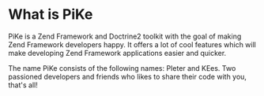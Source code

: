 # What is PiKe #

PiKe is a Zend Framework and Doctrine2 toolkit with the goal of making Zend Framework developers happy. It offers a lot of cool features which will make developing Zend Framework applications easier and quicker.

The name PiKe consists of the following names: PIeter and KEes. Two passioned developers and friends who likes to share their code with you, that's all!